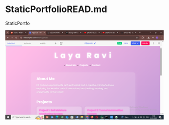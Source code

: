# StaticPortfolioREAD.md
StaticPortfo

![image alt](https://github.com/layaravi04/StaticPortfolioREAD.md/blob/1723b3e911491b6b314e02e81debefeb51b25966/Screenshot%20(6).png)

